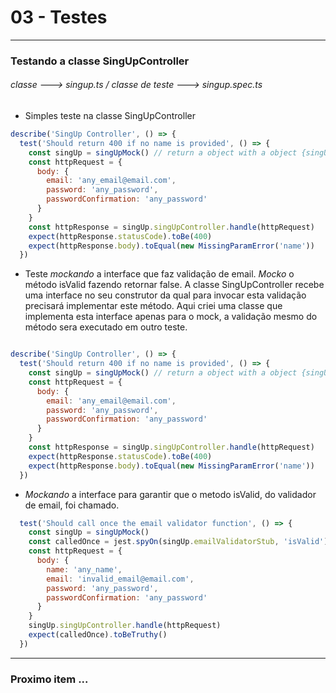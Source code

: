 # 03 - Testes

---    

### Testando a classe SingUpController
###### *classe ---> singup.ts / classe de teste ---> singup.spec.ts*

* Simples teste na classe SingUpController

```javascript
describe('SingUp Controller', () => {
  test('Should return 400 if no name is provided', () => {
    const singUp = singUpMock() // return a object with a object {singUpController, emailValidatorStub (interface for Spy)}
    const httpRequest = {
      body: {
        email: 'any_email@email.com',
        password: 'any_password',
        passwordConfirmation: 'any_password'
      }
    }
    const httpResponse = singUp.singUpController.handle(httpRequest)
    expect(httpResponse.statusCode).toBe(400)
    expect(httpResponse.body).toEqual(new MissingParamError('name'))
  })
```

* Teste *mockando* a interface que faz validação de email. *Mocko* o método isValid fazendo retornar false. A classe SingUpController recebe uma interface no seu construtor da qual para invocar esta validação precisará implementar este método. Aqui criei uma classe que implementa esta interface apenas para o mock, a validação mesmo do método sera executado em outro teste. 

```javascript

describe('SingUp Controller', () => {
  test('Should return 400 if no name is provided', () => {
    const singUp = singUpMock() // return a object with a object {singUpController, emailValidatorStub (interface for Spy)}
    const httpRequest = {
      body: {
        email: 'any_email@email.com',
        password: 'any_password',
        passwordConfirmation: 'any_password'
      }
    }
    const httpResponse = singUp.singUpController.handle(httpRequest)
    expect(httpResponse.statusCode).toBe(400)
    expect(httpResponse.body).toEqual(new MissingParamError('name'))
  })
```

* *Mockando* a interface para garantir que o metodo isValid, do validador de email, foi chamado.
```javascript
  test('Should call once the email validator function', () => {
    const singUp = singUpMock()
    const calledOnce = jest.spyOn(singUp.emailValidatorStub, 'isValid')
    const httpRequest = {
      body: {
        name: 'any_name',
        email: 'invalid_email@email.com',
        password: 'any_password',
        passwordConfirmation: 'any_password'
      }
    }
    singUp.singUpController.handle(httpRequest)
    expect(calledOnce).toBeTruthy()
  })
```
  
---  
### Proximo item ...


